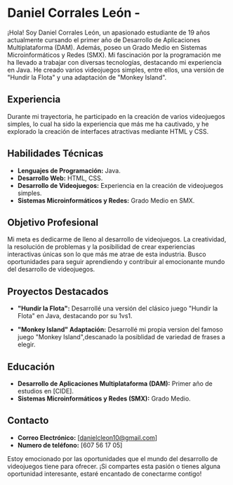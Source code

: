 # Daniel Corrales León - 

¡Hola! Soy Daniel Corrales León, un apasionado estudiante de 19 años actualmente cursando el primer año de Desarrollo de Aplicaciones Multiplataforma (DAM). Además, poseo un Grado Medio en Sistemas Microinformáticos y Redes (SMX). Mi fascinación por la programación me ha llevado a trabajar con diversas tecnologías, destacando mi experiencia en Java. He creado varios videojuegos simples, entre ellos, una versión de "Hundir la Flota" y una adaptación de "Monkey Island".

## Experiencia

Durante mi trayectoria, he participado en la creación de varios videojuegos simples, lo cual ha sido la experiencia que más me ha cautivado, y he explorado la creación de interfaces atractivas mediante HTML y CSS.

## Habilidades Técnicas

- **Lenguajes de Programación:** Java.
- **Desarrollo Web:** HTML, CSS.
- **Desarrollo de Videojuegos:** Experiencia en la creación de videojuegos simples.
- **Sistemas Microinformáticos y Redes:** Grado Medio en SMX.
  
## Objetivo Profesional

Mi meta es dedicarme de lleno al desarrollo de videojuegos. La creatividad, la resolución de problemas y la posibilidad de crear experiencias interactivas únicas son lo que más me atrae de esta industria. Busco oportunidades para seguir aprendiendo y contribuir al emocionante mundo del desarrollo de videojuegos.

## Proyectos Destacados

- **"Hundir la Flota":** Desarrollé una versión del clásico juego "Hundir la Flota" en Java, destacando por su 1vs1.

- **"Monkey Island" Adaptación:** Desarrollé mi propia version del famoso juego "Monkey Island",descanado la posiblidad de variedad de frases a elegir.

## Educación

- **Desarrollo de Aplicaciones Multiplataforma (DAM):** Primer año de estudios en [CIDE].
- **Sistemas Microinformáticos y Redes (SMX):** Grado Medio.

## Contacto

- **Correo Electrónico:** [danielcleon10@gmail.com]
- **Numero de teléfono:** [607 56 17 05]

Estoy emocionado por las oportunidades que el mundo del desarrollo de videojuegos tiene para ofrecer. ¡Si compartes esta pasión o tienes alguna oportunidad interesante, estaré encantado de conectarme contigo!
